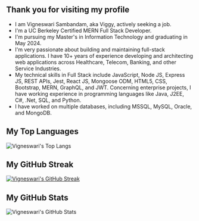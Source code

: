 ## Thank you for visiting my profile

- I am Vigneswari Sambandam, aka Viggy, actively seeking a job.
- I'm a UC Berkeley Certified MERN Full Stack Developer.
- I'm pursuing my Master's in Information Technology and graduating in May 2024.
- I'm very passionate about building and maintaining full-stack applications. I have 10+ years of experience developing and architecting web applications across Healthcare, Telecom, Banking, and other Service Industries.
- My technical skills in Full Stack include JavaScript, Node JS, Express JS, REST APIs, Jest, React JS, Mongoose ODM, HTML5, CSS, Bootstrap, MERN, GraphQL, and JWT. Concerning enterprise projects, I have working experience in programming languages like Java, J2EE, C#, .Net, SQL, and Python. 
- I have worked on multiple databases, including MSSQL, MySQL, Oracle, and MongoDB.

## My Top Languages

![Vigneswari's Top Langs](https://github-readme-stats.vercel.app/api/top-langs/?username=Vigneshwarie&langs_count=10)

## My GitHub Streak

[![Vigneswari's GitHub Streak](https://github-readme-streak-stats.herokuapp.com?user=Vigneshwarie&theme=highcontrast&card_width=475&fire=EB5454)](https://git.io/streak-stats)

## My GitHub Stats

![Vigneswari's GitHub Stats](https://github-readme-stats.vercel.app/api?username=Vigneshwarie&show_icons=true&theme=gruvbox)





